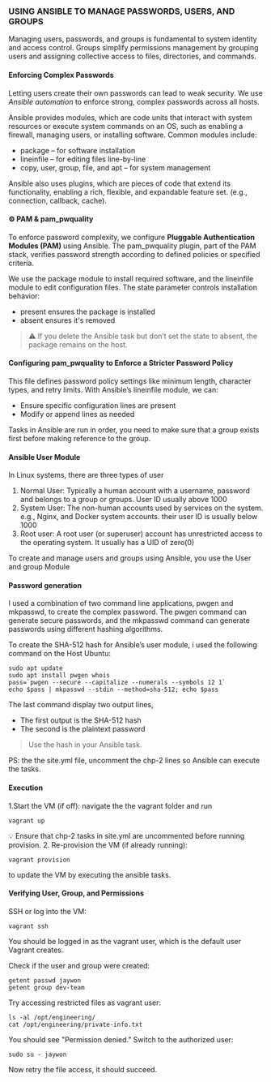 ### USING ANSIBLE TO MANAGE PASSWORDS, USERS, AND GROUPS
Managing users, passwords, and groups is fundamental to system identity and access control. Groups simplify permissions management by grouping users and assigning collective access to files, directories, and commands.

#### Enforcing Complex Passwords

Letting users create their own passwords can lead to weak security.
We use _Ansible automation_ to enforce strong, complex passwords across all hosts.

Ansible provides modules, which are code units that interact with system resources or execute system commands on an OS, such as enabling a firewall, managing users, or installing software. 
Common modules include:
- package – for software installation
- lineinfile – for editing files line-by-line
- copy, user, group, file, and apt – for system management

Ansible also uses plugins, which are pieces of code that extend its functionality, enabling a rich, flexible, and expandable feature set. (e.g., connection, callback, cache). 

#### ⚙️ PAM & pam_pwquality
To enforce password complexity, we configure **Pluggable Authentication Modules (PAM)** using Ansible.
The pam_pwquality plugin, part of the PAM stack, verifies password strength according to defined policies or specified criteria.

We use the package module to install required software, and the lineinfile module to edit configuration files. The state parameter controls installation behavior:
* present ensures the package is installed
* absent ensures it's removed

> ⚠️ If you delete the Ansible task but don’t set the state to absent, the package remains on the host.

#### Configuring pam_pwquality to Enforce a Stricter Password Policy

This file defines password policy settings like minimum length, character types, and retry limits.
With Ansible’s lineinfile module, we can:
* Ensure specific configuration lines are present
* Modify or append lines as needed

Tasks in Ansible are run in order, you need to make sure that a group exists first before making reference to the group. 

#### Ansible User Module
In Linux systems, there are three types of user
1. Normal User: Typically a human account with a username, password and belongs to a group or groups. User ID usually above 1000
2. System User: The non-human accounts used by services on the system. e.g., Nginx, and Docker system accounts. their user ID is usually below 1000
3. Root user: A root user (or superuser) account has unrestricted access to the operating system. It usually has a UID of zero(0)

To create and manage users and groups using Ansible, you use the User and group Module

#### Password generation
I used a combination of two command line applications, pwgen and mkpasswd, to create the complex password. The pwgen command can generate secure passwords, and the mkpasswd command can generate passwords using different hashing algorithms.

To create the SHA-512 hash for Ansible’s user module, i used the following command on the Host Ubuntu:
```
sudo apt update
sudo apt install pwgen whois
pass=`pwgen --secure --capitalize --numerals --symbols 12 1`
echo $pass | mkpasswd --stdin --method=sha-512; echo $pass
```
The last command display two output lines,
* The first output is the SHA-512 hash
* The second is the plaintext password

> Use the hash in your Ansible task.

PS: the the site.yml file, uncomment the chp-2 lines so Ansible can execute the tasks.

#### Execution
1.Start the VM (if off): navigate the the vagrant folder and run
```
vagrant up
```
💡 Ensure that chp-2 tasks in site.yml are uncommented before running provision.
2. Re-provision the VM (if already running):
```
vagrant provision
```
to update the VM by executing the ansible tasks.

#### Verifying User, Group, and Permissions
SSH or log into the VM:
 ```
vagrant ssh
```
You should be logged in as the vagrant user, which is the default user
Vagrant creates.

Check if the user and group were created:
```
getent passwd jaywon
getent group dev-team
```
Try accessing restricted files as vagrant user:
```
ls -al /opt/engineering/
cat /opt/engineering/private-info.txt
```
You should see "Permission denied."
Switch to the authorized user:
```
sudo su - jaywon
```
Now retry the file access, it should succeed.